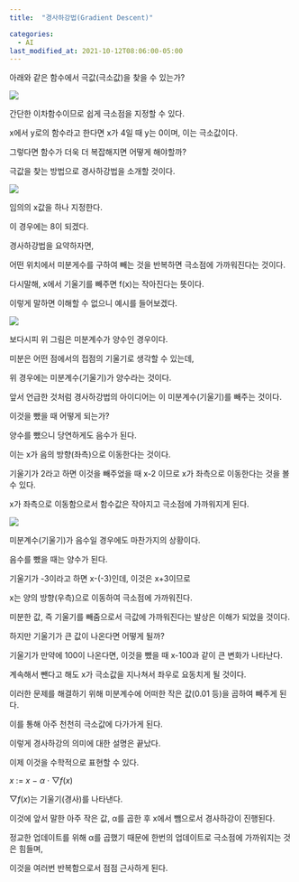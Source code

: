```yaml
---
title:  "경사하강법(Gradient Descent)"

categories:
  - AI
last_modified_at: 2021-10-12T08:06:00-05:00
---
```






아래와 같은 함수에서 극값(극소값)을 찾을 수 있는가?



![](C:\Users\gio\Downloads\이차함수.png)

간단한 이차함수이므로 쉽게 극소점을 지정할 수 있다.

x에서 y로의 함수라고 한다면 x가 4일 때 y는 0이며, 이는 극소값이다.

그렇다면 함수가 더욱 더 복잡해지면 어떻게 해야할까? 

극값을 찾는 방법으로 경사하강법을 소개할 것이다.









![](C:\Users\gio\Downloads\이차함수2.png)

임의의 x값을 하나 지정한다. 

이 경우에는 8이 되겠다.

경사하강법을 요약하자면,

어떤 위치에서 미분게수를 구하여 빼는 것을 반복하면 극소점에 가까워진다는 것이다.

다시말해, x에서 기울기를 빼주면 f(x)는 작아진다는 뜻이다.

이렇게 말하면 이해할 수 없으니 예시를 들어보겠다.









![](C:\Users\gio\Downloads\이차함수3.png)

보다시피 위 그림은 미분계수가 양수인 경우이다.

미분은 어떤 점에서의 접점의 기울기로 생각할 수 있는데, 

위 경우에는 미분계수(기울기)가 양수라는 것이다.

앞서 언급한 것처럼 경사하강법의 아이디어는 이 미분계수(기울기)를 빼주는 것이다.

이것을 뺐을 때 어떻게 되는가?

양수를 뺐으니 당연하게도 음수가 된다.

이는 x가 음의 방향(좌측)으로 이동한다는 것이다.

기울기가 2라고 하면 이것을 빼주었을 때 x-2 이므로 x가 좌측으로 이동한다는 것을 볼 수 있다.

x가 좌측으로 이동함으로서 함수값은 작아지고 극소점에 가까워지게 된다.









![](C:\Users\gio\Downloads\이차함수4.png)

미분계수(기울기)가 음수일 경우에도 마찬가지의 상황이다.

음수를 뺐을 때는 양수가 된다.

기울기가 -3이라고 하면 x-(-3)인데, 이것은 x+3이므로 

x는 양의 방향(우측)으로 이동하여 극소점에 가까워진다.



미분한 값, 즉 기울기를 빼줌으로서 극값에 가까워진다는 발상은 이해가 되었을 것이다.

하지만 기울기가 큰 값이 나온다면 어떻게 될까?

기울기가 만약에 100이 나온다면, 이것을 뺐을 때 x-100과 같이 큰 변화가 나타난다.

계속해서 뺀다고 해도 x가 극소값을 지나쳐서 좌우로 요동치게 될 것이다.



이러한 문제를 해결하기 위해 미분계수에 어떠한 작은 값(0.01 등)을 곱하여 빼주게 된다.

이를 통해 아주 천천히 극소값에 다가가게 된다.



이렇게 경사하강의 의미에 대한 설명은 끝났다.

이제 이것을 수학적으로 표현할 수 있다.



*x* := *x* − *α* ⋅ ▽*f*(*x*)



▽*f*(*x*)는 기울기(경사)를 나타낸다.

이것에 앞서 말한 아주 작은 값, α를 곱한 후 x에서 뺌으로서 경사하강이 진행된다.

정교한 업데이트를 위해 α를 곱했기 때문에 한번의 업데이트로 극소점에 가까워지는 것은 힘들며,

이것을 여러번 반복함으로서 점점 근사하게 된다.




